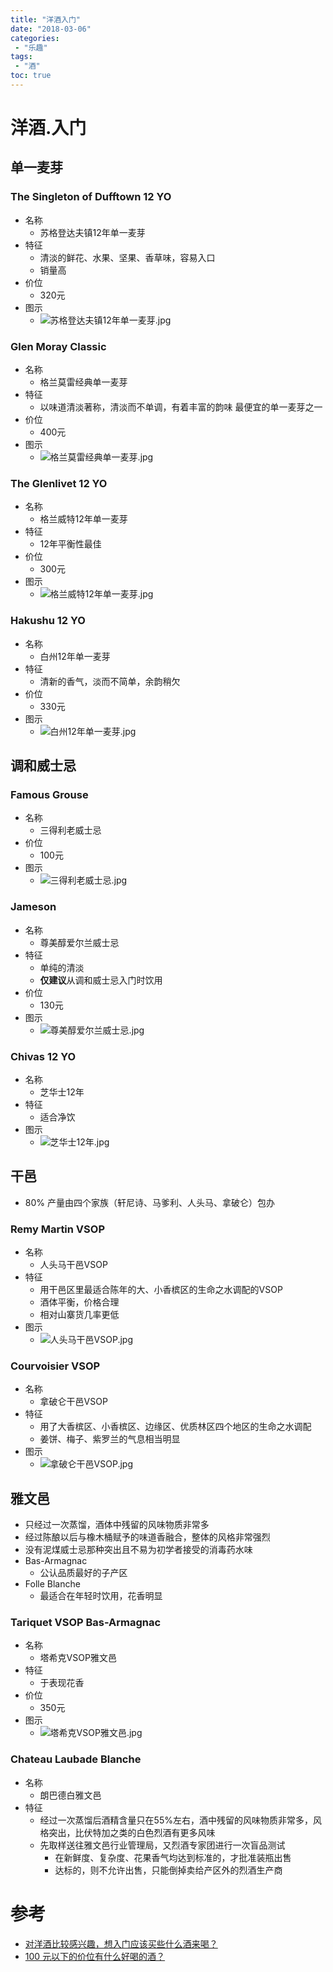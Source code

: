 ```yaml
---
title: "洋酒入门"
date: "2018-03-06"
categories:
 - "乐趣"
tags:
 - "酒"
toc: true
---
```



# 洋酒.入门
## 单一麦芽
### The Singleton of Dufftown 12 YO
- 名称
	- 苏格登达夫镇12年单一麦芽
- 特征
	- 清淡的鲜花、水果、坚果、香草味，容易入口
	- 销量高
- 价位
	- 320元
- 图示
	- ![苏格登达夫镇12年单一麦芽.jpg](http://doc.yqjdcyy.com/6c6a4dfc-4df0-49f2-9e2f-9967c9986c47.jpg)

### Glen Moray Classic
- 名称
	- 格兰莫雷经典单一麦芽
- 特征
	- 以味道清淡著称，清淡而不单调，有着丰富的韵味
最便宜的单一麦芽之一
- 价位
	- 400元
- 图示
	- ![格兰莫雷经典单一麦芽.jpg](http://doc.yqjdcyy.com/a0ec9cf4-2706-486f-a73c-611f8618ccc8.jpg)

### The Glenlivet 12 YO
- 名称
	- 格兰威特12年单一麦芽
- 特征
	- 12年平衡性最佳
- 价位
	- 300元
- 图示
	- ![格兰威特12年单一麦芽.jpg](http://doc.yqjdcyy.com/841cf01b-479f-406d-a35f-4d50b438f95f.jpg)

### Hakushu 12 YO
- 名称
	- 白州12年单一麦芽
- 特征
	- 清新的香气，淡而不简单，余韵稍欠
- 价位
	- 330元
- 图示
	- ![白州12年单一麦芽.jpg](http://doc.yqjdcyy.com/a5cc757e-89db-4c09-8369-078800afe8b6.jpg)

## 调和威士忌
### Famous Grouse
- 名称
	- 三得利老威士忌
- 价位
	- 100元
- 图示
	- ![三得利老威士忌.jpg](http://doc.yqjdcyy.com/6a74113b-b093-40e1-b36e-8a72a291d7a9.jpg)

### Jameson
- 名称
	- 尊美醇爱尔兰威士忌
- 特征
	- 单纯的清淡
	- **仅建议**从调和威士忌入门时饮用
- 价位
	- 130元
- 图示
	- ![尊美醇爱尔兰威士忌.jpg](http://doc.yqjdcyy.com/c6a6a13c-9a47-4daa-84a3-607ca096a172.jpg)

### Chivas 12 YO
- 名称
	- 芝华士12年
- 特征
	- 适合净饮
- 图示
	- ![芝华士12年.jpg](http://doc.yqjdcyy.com/54b4de97-a427-45a8-9bb3-a48d00feb37e.jpg)

## 干邑
- 80% 产量由四个家族（轩尼诗、马爹利、人头马、拿破仑）包办

### Remy Martin VSOP
- 名称
	- 人头马干邑VSOP
- 特征
	- 用干邑区里最适合陈年的大、小香槟区的生命之水调配的VSOP
	- 酒体平衡，价格合理
	- 相对山寨货几率更低
- 图示
	- ![人头马干邑VSOP.jpg](http://doc.yqjdcyy.com/6a47b5ba-9c9e-497f-95d7-7550f010fe95.jpg)

### Courvoisier VSOP
- 名称
	- 拿破仑干邑VSOP
- 特征
	- 用了大香槟区、小香槟区、边缘区、优质林区四个地区的生命之水调配
	- 姜饼、梅子、紫罗兰的气息相当明显
- 图示
	- ![拿破仑干邑VSOP.jpg](http://doc.yqjdcyy.com/5fa85878-612e-477a-b540-3afd24f70087.jpg)

## 雅文邑
- 只经过一次蒸馏，酒体中残留的风味物质非常多
- 经过陈酿以后与橡木桶赋予的味道香融合，整体的风格非常强烈
- 没有泥煤威士忌那种突出且不易为初学者接受的消毒药水味
- Bas-Armagnac
	- 公认品质最好的子产区
- Folle Blanche
	- 最适合在年轻时饮用，花香明显

### Tariquet VSOP Bas-Armagnac
- 名称
	- 塔希克VSOP雅文邑
- 特征
	- 于表现花香
- 价位
	- 350元
- 图示
	- ![塔希克VSOP雅文邑.jpg](http://doc.yqjdcyy.com/94cd4b6d-20ae-47f5-95e5-122935b445d6.jpg)

### Chateau Laubade Blanche
- 名称
	- 朗巴德白雅文邑
- 特征
	- 经过一次蒸馏后酒精含量只在55%左右，酒中残留的风味物质非常多，风格突出，比伏特加之类的白色烈酒有更多风味
	- 先取样送往雅文邑行业管理局，又烈酒专家团进行一次盲品测试
		- 在新鲜度、复杂度、花果香气均达到标准的，才批准装瓶出售
		- 达标的，则不允许出售，只能倒掉卖给产区外的烈酒生产商


# 参考
- [对洋酒比较感兴趣，想入门应该买些什么酒来喝？](https://www.zhihu.com/question/26700716)
- [100 元以下的价位有什么好喝的酒？](https://www.zhihu.com/question/23325996)
